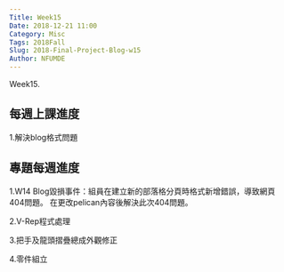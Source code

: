 ```yaml
---
Title: Week15
Date: 2018-12-21 11:00
Category: Misc
Tags: 2018Fall
Slug: 2018-Final-Project-Blog-w15
Author: NFUMDE
---
```


Week15.

<!-- PELICAN_END_SUMMARY -->

每週上課進度
----

1.解決blog格式問題



[cp github 倉儲]: https://github.com/mdecourse/cp2018
[cp 課程網站]: https://mdecourse.github.io/cp2018/

專題每週進度
----

1.W14 Blog毀損事件：組員在建立新的部落格分頁時格式新增錯誤，導致網頁404問題。
在更改pelican內容後解決此次404問題。

2.V-Rep程式處理

3.把手及龍頭摺疊總成外觀修正

4.零件組立


